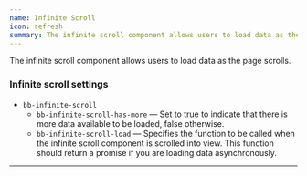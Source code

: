 ```yaml
---
name: Infinite Scroll
icon: refresh
summary: The infinite scroll component allows users to load data as the page scrolls.
---
```


The infinite scroll component allows users to load data as the page scrolls.

### Infinite scroll settings ###
- `bb-infinite-scroll`
    - `bb-infinite-scroll-has-more` &mdash; Set to true to indicate that there is more data available to be loaded, false otherwise.
    - `bb-infinite-scroll-load` &mdash; Specifies the function to be called when the infinite scroll component is scrolled into view. This function should return a promise if you are loading data asynchronously.
---